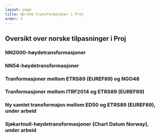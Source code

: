 ```yaml
---
layout: page
title: Norske transformajoner i Proj
order: 5
---
```


## Oversikt over norske tilpasninger i Proj



### NN2000-høydetransformasjoner



### NN54-høydetransformasjoner


### Tranformasjoner mellom ETRS89 (EUREF89) og NGO48


### Tranformasjoner mellom ITRF2014 og ETRS89 (EUREF89)


### Ny samlet transformajon mellom ED50 og ETRS89 (EUREF89), under arbeid


### Sjøkartnull-høydetransformasjoner (Chart Datum Norway), under arbeid

